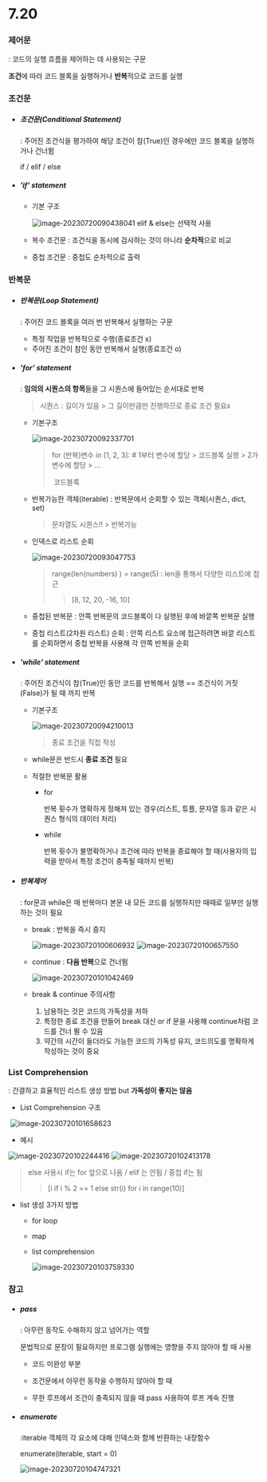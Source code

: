 # 7.20

### 제어문

: 코드의 실행 흐름을 제어하는 데 사용되는 구문

**조건**에 따라 코드 블록을 실행하거나 **반복**적으로 코드를 실행



### 조건문

- ##### 조건문(Conditional Statement)

  : 주어진 조건식을 평가하여 해당 조건이 참(True)인 경우에만 코드 블록을 실행하거나 건너뜀

  if / elif / else 

  

- ##### 'if' statement

  - 기본 구조

    ![image-20230720090438041](C:\Users\SSAFY\AppData\Roaming\Typora\typora-user-images\image-20230720090438041.png)  elif & else는 선택적 사용

    

  - 복수 조건문 : 조건식을 동시에 검사하는 것이 아니라 **순차적**으로 비교

  - 중첩 조건문 : 중첩도 순차적으로 출력

  

### 반복문

- ##### 반복문(Loop Statement)

  : 주어진 코드 블록을 여러 번 반복해서 실행하는 구문

  - 특정 작업을 반복적으로 수행(종료조건 x)
  - 주어진 조건이 참인 동안 반복해서 실행(종료조건 o)

  

- ##### 'for' statement

  : **임의의 시퀀스의 항목**들을 그 시퀀스에 들어있는 순서대로 반복

  > 시퀀스 : 길이가 있음 > 그 길이만큼만 진행하므로 종료 조건 필요x

  - 기본구조

    ![image-20230720092337701](C:\Users\SSAFY\AppData\Roaming\Typora\typora-user-images\image-20230720092337701.png)

    > for (반복)변수 in [1, 2, 3]:    # 1부터 변수에 할당 > 코드블록 실행 > 2가 변수에 할당 > ... 
    >
    > ​    코드블록

  - 반복가능한 객체(iterable) : 반복문에서 순회할 수 있는 객체(시퀀스, dict, set)

    > 문자열도 시퀀스!! > 반복가능

  - 인덱스로 리스트 순회

    ![image-20230720093047753](C:\Users\SSAFY\AppData\Roaming\Typora\typora-user-images\image-20230720093047753.png)   

    > range(len(numbers) ) = range(5) : len을 통해서 다양한 리스트에 접근
    >
    > > [8, 12, 20, -16, 10]

  - 중첩된 반복문 : 안쪽 반복문의 코드블록이 다 실행된 후에 바깥쪽 반복문 실행

  - 중첩 리스트(2차원 리스트) 순회 : 안쪽 리스트 요소에 접근하려면 바깥 리스트를 순회하면서 중첩 반복을 사용해 각 안쪽 반복을 순회

  

- ##### 'while' statement

  : 주어진 조건식이 참(True)인 동안 코드를 반복해서 실행 == 조건식이 거짓(False)가 될 때 까지 반복

  - 기본구조

    ![image-20230720094210013](C:\Users\SSAFY\AppData\Roaming\Typora\typora-user-images\image-20230720094210013.png)

    > 종료 조건을 직접 작성

  - while문은 반드시 **종료 조건** 필요

  - 적절한 반복문 활용

    - for

      반복 횟수가 명확하게 정해져 있는 경우(리스트, 튜플, 문자열 등과 같은 시퀀스 형식의 데이터 처리)

    - while

      반복 횟수가 불명확하거나 조건에 따라 반복을 종료해야 할 때(사용자의 입력을 받아서 특정 조건이 충족될 때까지 반복)

      

- ##### 반복제어

  : for문과 while은 매 반복마다 본문 내 모든 코드를 실행하지만 때때로 일부만 실행하는 것이 필요

  - break : 반복을 즉시 중지

    ![image-20230720100606932](C:\Users\SSAFY\AppData\Roaming\Typora\typora-user-images\image-20230720100606932.png) ![image-20230720100657550](C:\Users\SSAFY\AppData\Roaming\Typora\typora-user-images\image-20230720100657550.png)  

    

  - continue : **다음 반복**으로 건너뜀

    ![image-20230720101042469](C:\Users\SSAFY\AppData\Roaming\Typora\typora-user-images\image-20230720101042469.png) 

    

  - break & continue 주의사항

    1. 남용하는 것은 코드의 가독성을 저하
    2. 특정한 종료 조건을 만들어 break 대신 or if 문을 사용해 continue처럼 코드를 건너 뛸 수 있음
    3. 약간의 시간이 들더라도 가능한 코드의 가독성 유지, 코드의도를 명확하게 작성하는 것이 중요

### List Comprehension

: 간결하고 효율적인 리스트 생성 방법 but **가독성이 좋지는 않음**

- List Comprehension 구조

​	![image-20230720101658623](C:\Users\SSAFY\AppData\Roaming\Typora\typora-user-images\image-20230720101658623.png)



- 예시

![image-20230720102244416](C:\Users\SSAFY\AppData\Roaming\Typora\typora-user-images\image-20230720102244416.png) ![image-20230720102413178](C:\Users\SSAFY\AppData\Roaming\Typora\typora-user-images\image-20230720102413178.png) 

> else 사용시 if는 for 앞으로 나옴 / elif 는 안됨 / 중첩 if는 됨
>
> > [i if i % 2 == 1 else str(i) for i in range(10)]



- list 생성 3가지 방법

  - for loop

  - map

  - list comprehension

    ![image-20230720103759330](C:\Users\SSAFY\AppData\Roaming\Typora\typora-user-images\image-20230720103759330.png) 

    

### 참고

- ##### pass

  : 아무런 동작도 수해하지 않고 넘어가는 역할

  문법적으로 문장이 필요하지만 프로그램 실행에는 영향을 주지 않아야 할 때 사용

  - 코드 미완성 부분

  - 조건문에서 아무런 동작을 수행하지 않아야 할 때

  - 무한 루프에서 조건이 충족되지 않을 때 pass 사용하여 루프 계속 진행

    

- ##### enumerate

  :iterable 객체의 각 요소에 대해 인덱스와 함께 반환하는 내장함수

  enumerate(iterable, start = 0)

  ![image-20230720104747321](C:\Users\SSAFY\AppData\Roaming\Typora\typora-user-images\image-20230720104747321.png) 